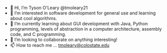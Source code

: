 - 👋 Hi, I’m Tyson O'Leary @tmoleary21
- 👀 I’m interested in software development for general use and learning about cool algorithms.
- 🌱 I’m currently learning about GUI development with Java, Python programming, levels of abstraction in a computer architecture, assembly code, and C programming.
- 💞️ I’m looking to collaborate on anything interesting!
- 📫 How to reach me ... tmoleary@colostate.edu
                          

<!---
tmoleary21/tmoleary21 is a ✨ special ✨ repository because its `README.md` (this file) appears on your GitHub profile.
You can click the Preview link to take a look at your changes.
--->
